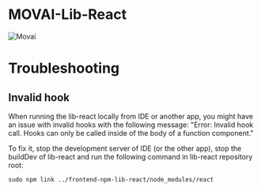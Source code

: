 # MOVAI-Lib-React

![Movai](https://www.mov.ai/wp-content/uploads/2021/06/MOV.AI-logo-3.png)

# Troubleshooting

## Invalid hook 

When running the lib-react locally from IDE or another app, you might have an issue with invalid hooks with the following message: "Error: Invalid hook call. Hooks can only be called inside of the body of a function component."

To fix it, stop the development server of IDE (or the other app), stop the buildDev of lib-react and run the following command in lib-react repository root:

`sudo npm link ../frontend-npm-lib-react/node_modules/react`
